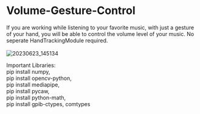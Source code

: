 # Volume-Gesture-Control
If you are working while listening to your favorite music, with just a gesture of your hand, you will be able to control the volume level of your music. No seperate HandTrackingModule required.<br><br>
![20230623_145134](https://github.com/zadkiel05/Volume-Gesture-Control/assets/136728698/17b72f3e-69fc-4dcd-a1a8-f9738c1f481b)

Important Libraries:<br>
pip install numpy,<br>
pip install opencv-python,<br>
pip install mediapipe,<br>
pip install pycaw,<br>
pip install python-math,<br>
pip install gpib-ctypes, comtypes

